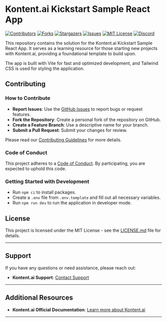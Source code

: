 # Kontent.ai Kickstart Sample React App

[![Contributors][contributors-shield]][contributors-url]
[![Forks][forks-shield]][forks-url]
[![Stargazers][stars-shield]][stars-url]
[![Issues][issues-shield]][issues-url]
[![MIT License][license-shield]][license-url]
[![Discord][discord-shield]][discord-url]

This repository contains the solution for the Kontent.ai Kickstart Sample React App. It serves as a learning resource for those starting new projects with Kontent.ai, providing a foundational template to build upon.

The app is built with Vite for fast and optimized development, and Tailwind CSS is used for styling the application.

## Contributing

### How to Contribute

- **Report Issues**: Use the [GitHub Issues](https://github.com/kontent-ai/kickstart-react-app/issues) to report bugs or request features.
- **Fork the Repository**: Create a personal fork of the repository on GitHub.
- **Create a Feature Branch**: Use a descriptive name for your branch.
- **Submit a Pull Request**: Submit your changes for review.

Please read our [Contributing Guidelines](CONTRIBUTING.md) for more details.

### Code of Conduct

This project adheres to a [Code of Conduct](https://github.com/kontent-ai/.github/blob/main/CODE_OF_CONDUCT.md). By participating, you are expected to uphold this code.

### Getting Started with Development

- Run `npm ci` to install packages.
- Create a `.env` file from `.env.template` and fill out all necessary variables.
- Run `npm run dev` to run the application in developer mode.

## License

This project is licensed under the MIT License - see the [LICENSE.md](LICENSE) file for details.

---

## Support

If you have any questions or need assistance, please reach out:

- **Kontent.ai Support**: [Contact Support](https://kontent.ai/support/)

---

## Additional Resources

- **Kontent.ai Official Documentation**: [Learn more about Kontent.ai](https://kontent.ai/learn/)

---

[contributors-shield]: https://img.shields.io/github/contributors/kontent-ai/kickstart-react-app?style=for-the-badge
[contributors-url]: https://github.com/kontent-ai/kickstart-react-app/graphs/contributors
[forks-shield]: https://img.shields.io/github/forks/kontent-ai/kickstart-react-app.svg?style=for-the-badge
[forks-url]: https://github.com/kontent-ai/kickstart-react-app/network/members
[stars-shield]: https://img.shields.io/github/stars/kontent-ai/kickstart-react-app.svg?style=for-the-badge
[stars-url]: https://github.com/kontent-ai/kickstart-react-app/stargazers
[issues-shield]: https://img.shields.io/github/issues/kontent-ai/kickstart-react-app.svg?style=for-the-badge
[issues-url]: https://github.com/kontent-ai/kickstart-react-app/issues
[license-shield]: https://img.shields.io/github/license/kontent-ai/kickstart-react-app.svg?style=for-the-badge
[license-url]: https://github.com/kontent-ai/kickstart-react-app/blob/master/LICENSE.md
[discord-shield]: https://img.shields.io/discord/821885171984891914?color=%237289DA&label=Kontent.ai%20Discord&logo=discord&style=for-the-badge
[discord-url]: https://discord.com/invite/SKCxwPtevJ

